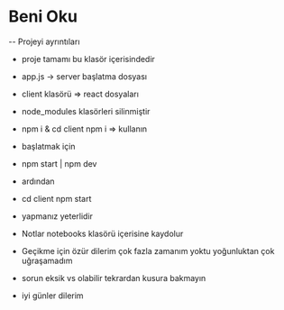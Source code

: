 # Beni Oku
-- Projeyi ayrıntıları

- proje tamamı bu klasör içerisindedir

- app.js -> server başlatma dosyası
- client klasörü => react dosyaları

- node_modules klasörleri silinmiştir
- npm i & cd client npm i => kullanın

- başlatmak için 
- npm start | npm dev
- ardından
- cd client npm start
- yapmanız yeterlidir 
- Notlar notebooks klasörü içerisine kaydolur 
- Geçikme için özür dilerim çok fazla zamanım yoktu yoğunluktan çok uğraşamadım
- sorun eksik vs olabilir tekrardan kusura bakmayın
- iyi günler dilerim
